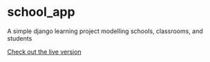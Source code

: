 # school_app

A simple django learning project modelling schools, classrooms, and students

[Check out the live version](http://jdo.pythonanywhere.com/django_demo/)
